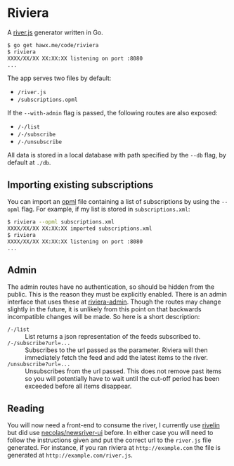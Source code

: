 # Riviera

A [river.js][] generator written in Go.

``` bash
$ go get hawx.me/code/riviera
$ riviera
XXXX/XX/XX XX:XX:XX listening on port :8080
...
```

The app serves two files by default:

- `/river.js`
- `/subscriptions.opml`

If the `--with-admin` flag is passed, the following routes are also exposed:

- `/-/list`
- `/-/subscribe`
- `/-/unsubscribe`

All data is stored in a local database with path specified by the `--db` flag,
by default at `./db`.


## Importing existing subscriptions

You can import an [opml][] file containing a list of subscriptions by
using the `--opml` flag. For example, if my list is stored in
`subscriptions.xml`:

``` bash
$ riviera --opml subscriptions.xml
XXXX/XX/XX XX:XX:XX imported subscriptions.xml
$ riviera
XXXX/XX/XX XX:XX:XX listening on port :8080
...
```

## Admin

The admin routes have no authentication, so should be hidden from the
public. This is the reason they must be explicitly enabled. There is an admin
interface that uses these at [riviera-admin][]. Though the routes may change
slightly in the future, it is unlikely from this point on that backwards
incompatible changes will be made. So here is a short description:

<dl>
  <dt><code>/-/list</code></dt>
  <dd>List returns a json representation of the feeds subscribed to.</dd>
  <dt><code>/-/subscribe?url=...</code></dt>
  <dd>Subscribes to the url passed as the parameter. Riviera will then
  immediately fetch the feed and add the latest items to the river.</dd>
  <dt><code>/unsubscribe?url=...</code></dt>
  <dd>Unsubscribes from the url passed. This does not remove past items so you
  will potentially have to wait until the cut-off period has been exceeded
  before all items disappear.</dd>
</dl>

## Reading

You will now need a front-end to consume the river, I currently use [rivelin][]
but did use [necolas/newsriver-ui][newsriver-ui] before. In either case you will
need to follow the instructions given and put the correct url to the `river.js`
file generated. For instance, if you ran riviera at `http://example.com` the
file is generated at `http://example.com/river.js`.


[river.js]:      http://riverjs.org
[riviera-admin]: https://github.com/hawx/riviera-admin
[rivelin]:       https://github.com/hawx/rivelin
[newsriver-ui]:  https://github.com/necolas/newsriver-ui
[opml]:          http://en.wikipedia.org/wiki/OPML
